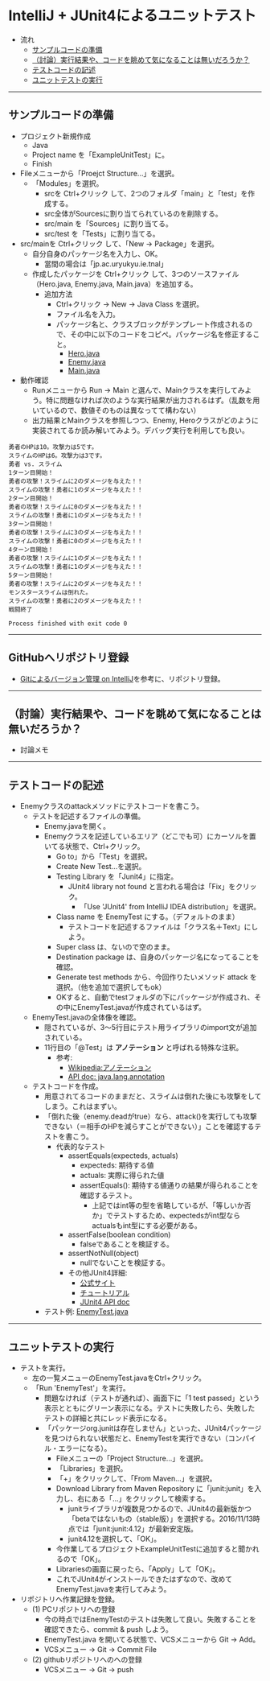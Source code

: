 # IntelliJ + JUnit4によるユニットテスト
- 流れ
  - <a href="#pre">サンプルコードの準備</a>
  - <a href="#consider">（討論）実行結果や、コードを眺めて気になることは無いだろうか？</a>
  - <a href="#testcode">テストコードの記述</a>
  - <a href="#testing">ユニットテストの実行</a>

<hr>

## <a name="pre">サンプルコードの準備</a>
- プロジェクト新規作成
  - Java
  - Project name を「ExampleUnitTest」に。
  - Finish
- Fileメニューから「Proejct Structure...」を選択。
  - 「Modules」を選択。
    - srcを Ctrl+クリック して、2つのフォルダ「main」と「test」を作成する。
    - src全体がSourcesに割り当てられているのを削除する。
    - src/main を「Sources」に割り当てる。
    - src/test を「Tests」に割り当てる。
- src/mainを Ctrl+クリック して、「New -> Package」を選択。
  - 自分自身のパッケージ名を入力し、OK。
    - 當間の場合は「jp.ac.uryukyu.ie.tnal」
  - 作成したパッケージを Ctrl+クリック して、3つのソースファイル（Hero.java, Enemy.java, Main.java）を追加する。
    - 追加方法
      - Ctrl+クリック -> New -> Java Class を選択。
      - ファイル名を入力。
      - パッケージ名と、クラスブロックがテンプレート作成されるので、その中に以下のコードをコピペ。パッケージ名を修正すること。
        - [Hero.java](https://github.com/naltoma/ExampleUnitTest/blob/master/src/main/jp/ac/uryukyu/ie/tnal/Hero.java)
        - [Enemy.java](https://github.com/naltoma/ExampleUnitTest/blob/master/src/main/jp/ac/uryukyu/ie/tnal/Enemy.java)
        - [Main.java](https://github.com/naltoma/ExampleUnitTest/blob/master/src/main/jp/ac/uryukyu/ie/tnal/Main.java)
- 動作確認
  - Runメニューから Run -> Main と選んで、Mainクラスを実行してみよう。特に問題なければ次のような実行結果が出力されるはず。（乱数を用いているので、数値そのものは異なってて構わない）
  - 出力結果とMainクラスを参照しつつ、Enemy, Heroクラスがどのように実装されてるか読み解いてみよう。デバッグ実行を利用しても良い。

```
勇者のHPは10。攻撃力は5です。
スライムのHPは6。攻撃力は3です。
勇者 vs. スライム
1ターン目開始！
勇者の攻撃！スライムに2のダメージを与えた！！
スライムの攻撃！勇者に1のダメージを与えた！！
2ターン目開始！
勇者の攻撃！スライムに0のダメージを与えた！！
スライムの攻撃！勇者に1のダメージを与えた！！
3ターン目開始！
勇者の攻撃！スライムに3のダメージを与えた！！
スライムの攻撃！勇者に0のダメージを与えた！！
4ターン目開始！
勇者の攻撃！スライムに1のダメージを与えた！！
スライムの攻撃！勇者に1のダメージを与えた！！
5ターン目開始！
勇者の攻撃！スライムに2のダメージを与えた！！
モンスタースライムは倒れた。
スライムの攻撃！勇者に2のダメージを与えた！！
戦闘終了

Process finished with exit code 0
```

<hr>

## GitHubへリポジトリ登録
- <a href="https://github.com/naltoma/java_intro/blob/master/IntelliJ%2BGit.md">Gitによるバージョン管理 on IntelliJ</a>を参考に、リポジトリ登録。

<hr>

## <a name="consider">（討論）実行結果や、コードを眺めて気になることは無いだろうか？</a>
- 討論メモ

<hr>

## <a name="testcode">テストコードの記述</a>
- Enemyクラスのattackメソッドにテストコードを書こう。
  - テストを記述するファイルの準備。
    - Enemy.javaを開く。
    - Enemyクラスを記述しているエリア（どこでも可）にカーソルを置いてる状態で、Ctrl+クリック。
      - Go to」から「Test」を選択。
      - Create New Test...を選択。
      - Testing Library を「Junit4」に指定。
        - JUnit4 library not found と言われる場合は「Fix」をクリック。
          - 「Use 'JUnit4' from IntelliJ IDEA distribution」を選択。
      - Class name を EnemyTest にする。（デフォルトのまま）
        - テストコードを記述するファイルは「クラス名＋Text」にしよう。
      - Super class は、ないので空のまま。
      - Destination package は、自身のパッケージ名になってることを確認。
      - Generate test methods から、今回作りたいメソッド attack を選択。（他を追加で選択してもok）
      - OKすると、自動でtestフォルダの下にパッケージが作成され、その中にEnemyTest.javaが作成されているはず。
  - EnemyTest.javaの全体像を確認。
    - 隠されているが、3〜5行目にテスト用ライブラリのimport文が追加されている。
    - 11行目の「@Test」は **アノテーション** と呼ばれる特殊な注釈。
      - 参考:
        - [Wikipedia:アノテーション](https://ja.wikipedia.org/wiki/アノテーション)
        - [API doc: java.lang.annotation](http://docs.oracle.com/javase/8/docs/api/java/lang/annotation/Annotation.html)
  - テストコードを作成。
    - 用意されてるコードのままだと、スライムは倒れた後にも攻撃をしてしまう。これはまずい。
    - 「倒れた後（enemy.deadがtrue）なら、attack()を実行しても攻撃できない（＝相手のHPを減らすことができない）」ことを確認するテストを書こう。
      - 代表的なテスト
        - assertEquals(expecteds, actuals)
          - expecteds: 期待する値
          - actuals: 実際に得られた値
          - assertEquals(): 期待する値通りの結果が得られることを確認するテスト。
            - 上記ではint等の型を省略しているが、「等しいか否か」でテストするため、expectedsがint型ならactualsもint型にする必要がある。
        - assertFalse(boolean condition)
          - falseであることを検証する。
        - assertNotNull(object)
          - nullでないことを検証する。
        - その他JUnit4詳細:
          - [公式サイト](http://junit.org/junit4/)
          - [チュートリアル](https://github.com/junit-team/junit4/wiki/Getting-started)
          - [JUnit4 API doc](http://junit.org/junit4/javadoc/latest/index.html)
    - テスト例: [EnemyTest.java](https://github.com/naltoma/ExampleUnitTest/blob/master/src/test/jp/ac/uryukyu/ie/tnal/EnemyTest.java)

<hr>

## <a name="testing">ユニットテストの実行</a>
- テストを実行。
  - 左の一覧メニューのEnemyTest.javaをCtrl+クリック。
  - 「Run 'EnemyTest'」を実行。
    - 問題なければ（テストが通れば）、画面下に「1 test passed」という表示とともにグリーン表示になる。テストに失敗したら、失敗したテストの詳細と共にレッド表示になる。
    - 「パッケージorg.junitは存在しません」といった、JUnit4パッケージを見つけられない状態だと、EnemyTestを実行できない（コンパイル・エラーになる）。
      - Fileメニューの「Project Structure...」を選択。
      - 「Libraries」を選択。
      - 「+」をクリックして、「From Maven...」を選択。
      - Download Library from Maven Repository に「junit:junit」を入力し、右にある「...」をクリックして検索する。
        - junitライブラリが複数見つかるので、JUnit4の最新版かつ「betaではないもの（stable版）」を選択する。2016/11/13時点では「junit:junit:4.12」が最新安定版。
        - junit4.12を選択して、「OK」。
      - 今作業してるプロジェクトExampleUnitTestに追加すると聞かれるので「OK」。
      - Librariesの画面に戻ったら、「Apply」して「OK」。
      - これでJUnit4がインストールできたはずなので、改めてEnemyTest.javaを実行してみよう。
- リポジトリへ作業記録を登録。
  - (1) PCリポジトリへの登録
    - 今の時点ではEnemyTestのテストは失敗して良い。失敗することを確認できたら、commit & push しよう。
    - EnemyTest.java を開いてる状態で、VCSメニューから Git -> Add。
    - VCSメニュー -> Git -> Commit File
  - (2) githubリポジトリへのへの登録
    - VCSメニュー -> Git -> push
